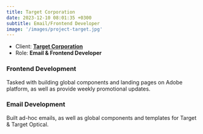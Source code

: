 ```yaml
---
title: Target Corporation
date: 2023-12-10 08:01:35 +0300
subtitle: Email/Frontend Developer
image: '/images/project-target.jpg'
---
```


<!-- -->

<ul class="list-inline item-details">
    <li>Client:
        <strong><a href="https://www.target.com/">Target Corporation</a>
        </strong>
    </li>
    <li>Role:
        <strong>Email & Frontend Developer</strong>
    </li>
</ul>

<h3>Frontend Development</h3>
Tasked with building global components and landing pages on Adobe platform, as well as provide weekly promotional updates.

<h3>Email Development</h3>
Built ad-hoc emails, as well as global components and templates for Target & Target Optical.